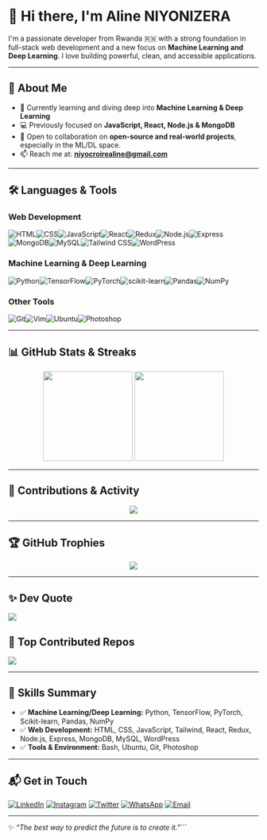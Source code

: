 # 👋 Hi there, I'm Aline NIYONIZERA

I'm a passionate developer from Rwanda 🇷🇼 with a strong foundation in full-stack web development and a new focus on **Machine Learning and Deep Learning**. I love building powerful, clean, and accessible applications.

---

## 🚀 About Me

-   🌱 Currently learning and diving deep into **Machine Learning & Deep Learning**
-   💻 Previously focused on **JavaScript, React, Node.js & MongoDB**
-   🤝 Open to collaboration on **open-source and real-world projects**, especially in the ML/DL space.
-   📫 Reach me at: **niyocroirealine@gmail.com**

---

## 🛠️ Languages & Tools

### Web Development

![HTML](https://img.shields.io/badge/HTML5-E34F26?style=for-the-badge&logo=html5&logoColor=white)![CSS](https://img.shields.io/badge/CSS3-1572B6?style=for-the-badge&logo=css3&logoColor=white)![JavaScript](https://img.shields.io/badge/JavaScript-F7DF1E?style=for-the-badge&logo=javascript&logoColor=black)![React](https://img.shields.io/badge/React-20232A?style=for-the-badge&logo=react&logoColor=61DAFB)![Redux](https://img.shields.io/badge/Redux-593D88?style=for-the-badge&logo=redux&logoColor=white)![Node.js](https://img.shields.io/badge/Node.js-339933?style=for-the-badge&logo=node.js&logoColor=white)![Express](https://img.shields.io/badge/Express.js-404D59?style=for-the-badge)![MongoDB](https://img.shields.io/badge/MongoDB-4EA94B?style=for-the-badge&logo=mongodb&logoColor=white)![MySQL](https://img.shields.io/badge/MySQL-4479A1?style=for-the-badge&logo=mysql&logoColor=white)![Tailwind CSS](https://img.shields.io/badge/Tailwind_CSS-38B2AC?style=for-the-badge&logo=tailwind-css&logoColor=white)![WordPress](https://img.shields.io/badge/WordPress-21759B?style=for-the-badge&logo=wordpress&logoColor=white)

### Machine Learning & Deep Learning

![Python](https://img.shields.io/badge/Python-3776AB?style=for-the-badge&logo=python&logoColor=white)![TensorFlow](https://img.shields.io/badge/TensorFlow-FF6F00?style=for-the-badge&logo=tensorflow&logoColor=white)![PyTorch](https://img.shields.io/badge/PyTorch-EE4C2C?style=for-the-badge&logo=pytorch&logoColor=white)![scikit-learn](https://img.shields.io/badge/scikit--learn-F7931E?style=for-the-badge&logo=scikit-learn&logoColor=white)![Pandas](https://img.shields.io/badge/Pandas-150458?style=for-the-badge&logo=pandas&logoColor=white)![NumPy](https://img.shields.io/badge/NumPy-013243?style=for-the-badge&logo=numpy&logoColor=white)

### Other Tools

![Git](https://img.shields.io/badge/Git-F05032?style=for-the-badge&logo=git&logoColor=white)![Vim](https://img.shields.io/badge/Vim-11AB00?style=for-the-badge&logo=vim&logoColor=white)![Ubuntu](https://img.shields.io/badge/Ubuntu-E95420?style=for-the-badge&logo=ubuntu&logoColor=white)![Photoshop](https://img.shields.io/badge/Photoshop-31A8FF?style=for-the-badge&logo=adobephotoshop&logoColor=white)

---

## 📊 GitHub Stats & Streaks

<div align="center">

  <img src="https://github-readme-stats.vercel.app/api?username=Aline-CROIRE&show_icons=true&count_private=true&hide_border=false&theme=react" height="180px" />
  <img src="https://github-readme-streak-stats.vercel.app/?user=Aline-CROIRE&theme=react&hide_border=false" height="180px" />

</div>

---

## 🌱 Contributions & Activity

<div align="center">
 <img src="https://github-readme-activity-graph.vercel.app/graph?username=Aline-CROIRE&theme=react-dark&custom_title=Aline's%20GitHub%20Activity%20Graph&hide_border=false" />
</div>

---

## 🏆 GitHub Trophies

<div align="center">
  <img src="https://github-profile-trophy.vercel.app/?username=Aline-CROIRE&theme=radical&no-frame=false&no-bg=false&margin-w=4" />
</div>

---

## ✨ Dev Quote
![](https://quotes-github-readme.vercel.app/api?type=horizontal&theme=radical)

## 📌 Top Contributed Repos
![](https://github-contributor-stats.vercel.app/api?username=Aline-CROIRE&limit=10&theme=dark&combine_all_yearly_contributions=true)

---

## 📝 Skills Summary

-   ✅ **Machine Learning/Deep Learning:** Python, TensorFlow, PyTorch, Scikit-learn, Pandas, NumPy
-   ✅ **Web Development:** HTML, CSS, JavaScript, Tailwind, React, Redux, Node.js, Express, MongoDB, MySQL, WordPress
-   ✅ **Tools & Environment:** Bash, Ubuntu, Git, Photoshop

---

## 📬 Get in Touch

[![LinkedIn](https://img.shields.io/badge/LinkedIn-Connect-blue?style=flat-square&logo=linkedin)](https://www.linkedin.com/in/niyonizera-aline-105884291/)
[![Instagram](https://img.shields.io/badge/Instagram-Follow-orange?style=flat-square&logo=instagram)](https://www.instagram.com/croire_aline/)
[![Twitter](https://img.shields.io/twitter/follow/AlineNiyon99024?style=social)](https://twitter.com/AlineNiyon99024)
[![WhatsApp](https://img.shields.io/badge/WhatsApp-Chat-brightgreen?style=flat-square&logo=whatsapp)](https://wa.me/250790635120)
[![Email](https://img.shields.io/badge/Email-Send%20me%20an%20email-red?style=flat-square&logo=gmail)](mailto:niyocroirealine@gmail.com)

---

✨ _“The best way to predict the future is to create it.”_```
